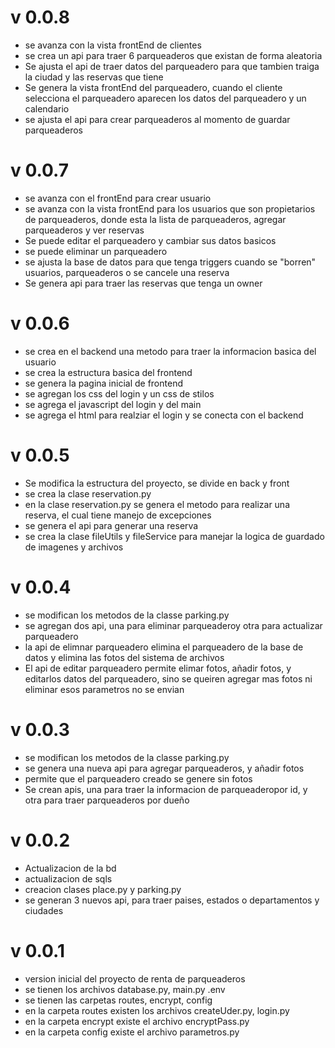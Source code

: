 # v 0.0.8
* se avanza con la vista frontEnd de clientes
* se crea un api para traer 6 parqueaderos que existan de forma aleatoria
* Se ajusta el api de traer datos del parqueadero para que tambien traiga la ciudad y las reservas que tiene
* Se genera la vista frontEnd del parqueadero, cuando el cliente selecciona el parqueadero aparecen los datos del parqueadero y un calendario
* se ajusta el api para crear parqueaderos al momento de guardar parqueaderos

# v 0.0.7
* se avanza con el frontEnd para crear usuario
* se avanza con la vista frontEnd para los usuarios que son propietarios de parqueaderos, donde esta la lista de parqueaderos, agregar parqueaderos y ver reservas
* Se puede editar el parqueadero y cambiar sus datos basicos
* se puede eliminar un parqueadero
* se ajusta la base de datos para que tenga triggers cuando se "borren" usuarios, parqueaderos o se cancele una reserva
* Se genera api para traer las reservas que tenga un owner

# v 0.0.6
* se crea en el backend una metodo para traer la informacion basica del usuario
* se crea la estructura basica del frontend
* se genera la pagina inicial de frontend
* se agregan los css del login y un css de stilos
* se agrega el javascript del login y del main
* se agrega el html para realziar el login y se conecta con el backend

# v 0.0.5
* Se modifica la estructura del proyecto, se divide en back y front
* se crea la clase reservation.py
* en la clase reservation.py se genera el metodo para realizar una reserva, el cual tiene  manejo de excepciones
* se genera el api para generar una reserva
* se crea la clase fileUtils y fileService para manejar la logica de guardado de imagenes y archivos

# v 0.0.4
* se modifican los metodos de la classe parking.py
* se agregan dos api, una para eliminar parqueaderoy otra para actualizar parqueadero
* la api de elimnar parqueadero elimina el parqueadero de la base de datos y elimina las fotos del sistema de archivos
* El api de editar parqueadero permite elimar fotos, añadir fotos, y editarlos datos del parqueadero, sino se queiren agregar mas fotos ni eliminar esos parametros no se envian

# v 0.0.3
* se modifican los metodos de la classe parking.py
* se genera una nueva api para agregar parqueaderos, y añadir fotos
* permite que el parqueadero creado se genere sin fotos
* Se crean apis, una para traer la informacion de parqueaderopor id, y otra para traer parqueaderos por dueño

# v 0.0.2
* Actualizacion de la bd
* actualizacion de sqls
* creacion clases place.py y parking.py
* se generan 3 nuevos api, para traer paises, estados o departamentos y ciudades

# v 0.0.1
* version inicial del proyecto de renta de parqueaderos
* se tienen los archivos database.py, main.py .env
* se tienen las carpetas routes, encrypt, config
* en la carpeta routes existen los archivos createUder.py, login.py
* en la carpeta encrypt existe el archivo encryptPass.py
* en la carpeta config existe el archivo parametros.py
